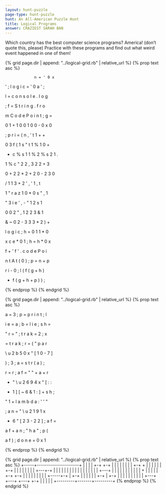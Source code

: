 ```yaml
---
layout: hunt-puzzle
page-type: hunt-puzzle
hunt: An All-American Puzzle Hunt
title: Logical Programs
answer: CRAZIEST SARAH BAN
---
```

<p class="puzzle-flavor" markdown="1">
Which country has the best computer science programs? America! (don’t quote this, please) Practice with these programs and find out what weird event happened in one of them!
</p>

<div class="logical-grid">
{% grid page.dir | append: "../logical-grid.rb" | relative_url %}
{% prop text asc %}
                           
                 n = ' 0 x 
                           
 ' ; l o g i c = ' 0 a ' ; 
                           
 l = c o n s o l e . l o g 
                           
 ; f = S t r i n g . f r o 
                           
 m C o d e P o i n t ; g = 
                           
 0 1 + 1 0 0 1 0 0 - 0 x 0 
                           
 ; p r i = ( n , ' t 1 + + 
                           
 0 3 f ( 1 s " t 1 % 1 0 + 
                           
 - c % s 1 1 % 2 % s 2 1 . 
                           
 1 % c " 2 2 , 3 2 2 + 3   
                           
 0 + 2 2 * 2 + 2 0 - 2 3 0 
                           
 / 1 1 3 + 2 ' ,   ' 1 , t 
                           
 1 " r a z 1 0 * 0 s " , 1 
                           
   " 3 i e ' , - " 1 2 s 1 
                           
 0   0 2 " ,   1 2 2 3 & 1 
                           
   & ~ 0 2 - 3 3 3 * 2 ) + 
                           
 l o g i c ; h = 0 1 1 * 0 
                           
 x c e * 0 1 ; h = h * 0 x 
                           
 f + ' f ' . c o d e P o i 
                           
 n t A t ( 0 ) ; p = n + p 
                           
 r i - 0 ; l ( f ( g + h ) 
                           
 + f ( g + h + p ) ) ;     
                           
{% endprop %}
{% endgrid %}
</div>

<div class="logical-grid">
{% grid page.dir | append: "../logical-grid.rb" | relative_url %}
{% prop text asc %}
                             
 a = 3 ; p = p r i n t   ; l 
                             
 i e = a ; b = l i e ; s h = 
                             
 " r = " ; t r a k =   2 ; x 
                             
 = t r a k ; r = (   " p a r 
                             
 \ u 2 b 5 0 x " [ 1 0 - 7 ] 
                             
 ) ; 3 ; a =   s t r ( a ) ; 
                             
 r = r ; a f = " " + a + r   
                             
 + "   \ u 2 6 9 4 x " [ : : 
                             
 - 1 ] [ ~ 6 & 1 : ] + s h ; 
                             
 " 1 + l a m b d a :   ' ' " 
                             
 ; a n = "   \ u 2 1 9 1   x 
                             
 - 6 " [ 2 3 - 2 2 ] ; a f = 
                             
 a f + a n ; " h a " ; p (   
                             
 a f ) ; d o n e   =   0 x 1 
                             
{% endprop %}
{% endgrid %}
</div>

<div class="logical-grid">
{% grid page.dir | append: "../logical-grid.rb" | relative_url %}
{% prop text asc %}
+-----+---------------------+
|     |                     |
| +-+ +-+                   |
| | |   |                   |
| | +-+ +                   |
| |   | |                   |
+-+   | |                   |
|     | |                   |
| +---+-+                   |
| |                         |
| |                         |
| |                         |
| |                         |
| |                         |
| +---+                     |
|     |                     |
|     |                     |
|     |                     |
|     +                     |
|     |                     |
|     +-+       +-+         |
|     | |       | |         |
|     | +-----+-+ |       +-+
|     |           |       | |
|   +-+           |   +-+ | |
|   | |           |   | | | |
+---+ +---+       +---+ +-+ |
|         |       |         |
+---------+-------+---------+
{% endprop %}
{% endgrid %}
</div>